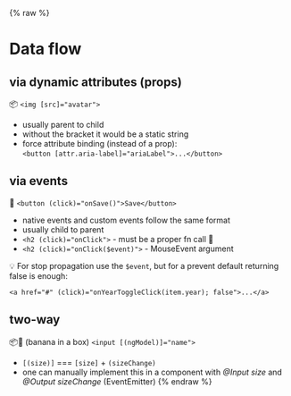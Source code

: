 {% raw %}
# Data flow

## via dynamic attributes (props) 

:package: `<img [src]="avatar">`

- usually parent to child
- without the bracket it would be a static string
- force attribute binding (instead of a prop):  
  `<button [attr.aria-label]="ariaLabel">...</button>`

## via events

:banana: `<button (click)="onSave()">Save</button>`

- native events and custom events follow the same format
- usually child to parent
- `<h2 (click)="onClick">` - must be a proper fn call :no_good:
- `<h2 (click)="onClick($event)">` - MouseEvent argument

:bulb: For stop propagation use the `$event`, but for a prevent default returning false is enough:

```angular2html
<a href="#" (click)="onYearToggleClick(item.year); false">...</a>
``` 

## two-way

:package::banana: (banana in a box) `<input [(ngModel)]="name">`

- `[(size)]` === `[size]` + `(sizeChange)`
- one can manually implement this in a component with _@Input size_ and _@Output sizeChange_ (EventEmitter<number>)
{% endraw %}

